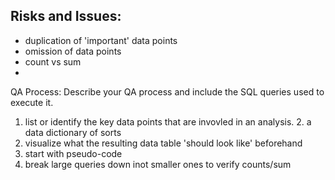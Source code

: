 ## Risks and Issues:
- duplication of 'important' data points
- omission of data points
- count vs sum
- 



QA Process:
Describe your QA process and include the SQL queries used to execute it.
1. list or identify the key data points that are invovled in an analysis. 
   2. a data dictionary of sorts
3. visualize what the resulting data table 'should look like' beforehand
4. start with pseudo-code 
4. break large queries down inot smaller ones to verify counts/sum
